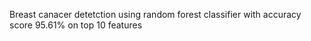 Breast canacer detetction using random forest classifier 
with accuracy score 95.61% on top 10 features 



